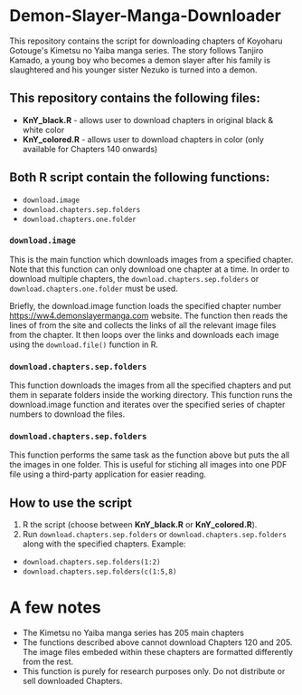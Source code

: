 # Demon-Slayer-Manga-Downloader

This repository contains the script for downloading chapters of Koyoharu Gotouge's Kimetsu no Yaiba manga series. The story follows Tanjiro Kamado, a young boy who becomes a demon slayer after his family is slaughtered and his younger sister Nezuko is turned into a demon.

## This repository contains the following files:
* **KnY_black.R** - allows user to download chapters in original black & white color
* **KnY_colored.R** - allows user to download chapters in color (only available for Chapters 140 onwards) 

## Both R script contain the following functions:
* `download.image`
* `download.chapters.sep.folders`
* `download.chapters.one.folder` 


### `download.image`

This is the main function which downloads images from a specified chapter. Note that this function can only download one chapter at a time. In order to download multiple chapters, the `download.chapters.sep.folders` or `download.chapters.one.folder` must be used. 

Briefly, the download.image function loads the specified chapter number https://ww4.demonslayermanga.com website. The function then reads the lines of from the site and collects the links of all the relevant image files from the chapter. It then loops over the links and downloads each image using the `download.file()` function in R. 

### `download.chapters.sep.folders`

This function downloads the images from all the specified chapters and put them in separate folders inside the working directory. This function runs the download.image function and iterates over the specified series of chapter numbers to download the files. 

### `download.chapters.sep.folders`

This function performs the same task as the function above but puts the all the images in one folder. This is useful for stiching all images into one PDF file using a third-party application for easier reading. 

## How to use the script
1. R the script (choose between **KnY_black.R** or **KnY_colored.R**).
2. Run `download.chapters.sep.folders` or `download.chapters.sep.folders` along with the specified chapters. Example:
* `download.chapters.sep.folders(1:2)`
* `download.chapters.sep.folders(c(1:5,8)`



# A few notes
* The Kimetsu no Yaiba manga series has 205 main chapters
* The functions described above cannot download Chapters 120 and 205. The image files embeded within these chapters are formatted differently from the rest. 
* This function is purely for research purposes only. Do not distribute or sell downloaded Chapters. 
